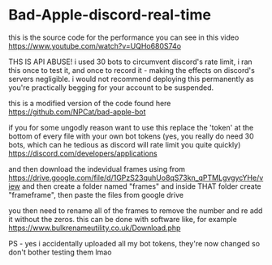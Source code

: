 # Bad-Apple-discord-real-time
this is the source code for the performance you can see in this video https://www.youtube.com/watch?v=UQHo680S74o



THS IS API ABUSE! i used 30 bots to circumvent discord's rate limit, i ran this once to test it, and once to record it - making the effects on discord's servers negligible. i would not recommend deploying this permanently as you're practically begging for your account to be suspended.



this is a modified version of the code found here https://github.com/NPCat/bad-apple-bot

if you for some ungodly reason want to use this replace the 'token' at the bottom of every file with your own bot tokens (yes, you really do need 30 bots, which can he tedious as discord will rate limit you quite quickly)
https://discord.com/developers/applications

and then download the indevidual frames using from https://drive.google.com/file/d/1GPzS23quhUo8qS73kn_qPTMLgvgycYHe/view and then create a folder named "frames" and inside THAT folder create "frameframe", then paste the files from google drive

you then need to rename all of the frames to remove the number and re add it without the zeros. this can be done with software like, for example https://www.bulkrenameutility.co.uk/Download.php

PS - yes i accidentally uploaded all my bot tokens, they're now changed so don't bother testing them lmao
